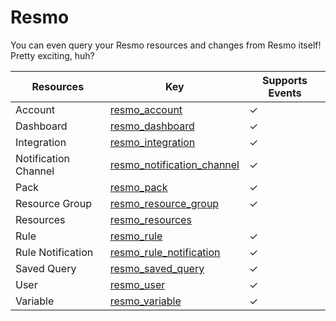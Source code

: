 Resmo
=====
You can even query your Resmo resources and changes from Resmo itself! Pretty exciting, huh?

| **Resources**        | **Key**                                                         | **Supports Events** |
| -------------------- | --------------------------------------------------------------- | ------------------- |
| Account              | [resmo\_account](resmo\_account.md)                             | &check;             |
| Dashboard            | [resmo\_dashboard](resmo\_dashboard.md)                         | &check;             |
| Integration          | [resmo\_integration](resmo\_integration.md)                     | &check;             |
| Notification Channel | [resmo\_notification\_channel](resmo\_notification\_channel.md) | &check;             |
| Pack                 | [resmo\_pack](resmo\_pack.md)                                   | &check;             |
| Resource Group       | [resmo\_resource\_group](resmo\_resource\_group.md)             | &check;             |
| Resources            | [resmo\_resources](resmo\_resources.md)                         |                     |
| Rule                 | [resmo\_rule](resmo\_rule.md)                                   | &check;             |
| Rule Notification    | [resmo\_rule\_notification](resmo\_rule\_notification.md)       | &check;             |
| Saved Query          | [resmo\_saved\_query](resmo\_saved\_query.md)                   | &check;             |
| User                 | [resmo\_user](resmo\_user.md)                                   | &check;             |
| Variable             | [resmo\_variable](resmo\_variable.md)                           | &check;             |
